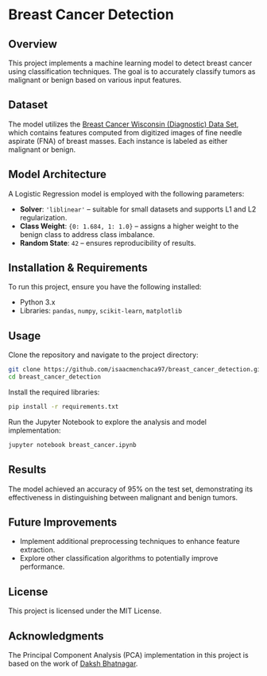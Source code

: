 # Breast Cancer Detection

## Overview

This project implements a machine learning model to detect breast cancer using classification techniques. The goal is to accurately classify tumors as malignant or benign based on various input features.

## Dataset

The model utilizes the [Breast Cancer Wisconsin (Diagnostic) Data Set][1], which contains features computed from digitized images of fine needle aspirate (FNA) of breast masses. Each instance is labeled as either malignant or benign.

## Model Architecture

A Logistic Regression model is employed with the following parameters:

- **Solver**: `'liblinear'` – suitable for small datasets and supports L1 and L2 regularization.
- **Class Weight**: `{0: 1.684, 1: 1.0}` – assigns a higher weight to the benign class to address class imbalance.
- **Random State**: `42` – ensures reproducibility of results.

## Installation & Requirements

To run this project, ensure you have the following installed:

- Python 3.x
- Libraries: `pandas`, `numpy`, `scikit-learn`, `matplotlib`

## Usage

Clone the repository and navigate to the project directory:

```bash
git clone https://github.com/isaacmenchaca97/breast_cancer_detection.git
cd breast_cancer_detection
```

Install the required libraries:

```bash
pip install -r requirements.txt
```

Run the Jupyter Notebook to explore the analysis and model implementation:

```bash
jupyter notebook breast_cancer.ipynb
```

## Results

The model achieved an accuracy of 95% on the test set, demonstrating its effectiveness in distinguishing between malignant and benign tumors.

## Future Improvements

- Implement additional preprocessing techniques to enhance feature extraction.
- Explore other classification algorithms to potentially improve performance.

## License

This project is licensed under the MIT License.

## Acknowledgments

The Principal Component Analysis (PCA) implementation in this project is based on the work of [Daksh Bhatnagar][2].

[1]: https://www.kaggle.com/datasets/uciml/breast-cancer-wisconsin-data
[2]: https://www.kaggle.com/code/bhatnagardaksh/pca-and-lda-implementation/notebook 
